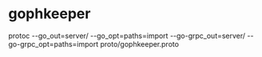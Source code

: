 # gophkeeper

protoc --go_out=server/ --go_opt=paths=import --go-grpc_out=server/ --go-grpc_opt=paths=import proto/gophkeeper.proto
